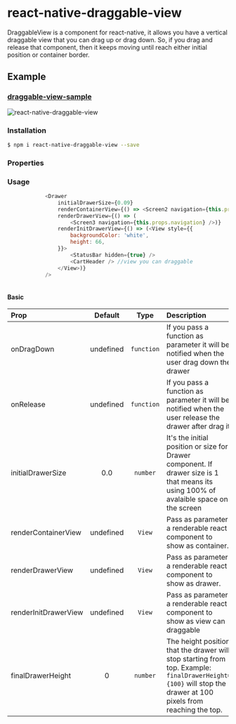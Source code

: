# react-native-draggable-view

DraggableView is a component for react-native, it allows you have a vertical draggable view that you can drag up or drag down. So, if you drag and release that component, then it keeps moving until reach  either initial position or container border.  

## Example
### [draggable-view-sample](https://github.com/yaraht17/react-native-draggable-view/tree/master/example/CartView)

![react-native-draggable-view](https://media.giphy.com/media/BA1ucRPKMNM9q/giphy.gif)

### Installation

```bash
$ npm i react-native-draggable-view --save
```

### Properties

### Usage
```javascript
            <Drawer
                initialDrawerSize={0.09} 
                renderContainerView={() => <Screen2 navigation={this.props.navigation} />}
                renderDrawerView={() => (
                    <Screen3 navigation={this.props.navigation} />)}
                renderInitDrawerView={() => (<View style={{
                    backgroundColor: 'white',
                    height: 66,
                }}>
                    <StatusBar hidden={true} />
                    <CartHeader /> //view you can draggable
                </View>)}
            />
    
```

#### Basic

| Prop  | Default  | Type | Description |
| :------------ |:---------------:| :---------------:| :-----|
| onDragDown | undefined | `function` | If you pass a function as parameter it will be notified when the user drag down the drawer  |
| onRelease | undefined | `function` | If you pass a function as parameter it will be notified when the user release the drawer after drag it |
| initialDrawerSize | 0.0 | `number` | It's the initial position or size for Drawer component. If  drawer size is 1 that means its using 100% of avalaible space on the screen |
| renderContainerView | undefined | `View` | Pass as parameter a renderable react component to show as container. |
| renderDrawerView | undefined | `View` | Pass as parameter a renderable react component to show as drawer. |
|renderInitDrawerView| undefined | `View` | Pass as parameter a renderable react component to show as view can draggable |
|finalDrawerHeight| 0 | `number` | The height position that the drawer will stop starting from top. Example: `finalDrawerHeight={100}` will stop the drawer at 100 pixels from reaching the top. |

